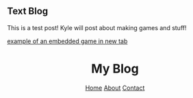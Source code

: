 ## Text Blog 

This is a test post!
Kyle will post about making games and stuff!

<a href="games/gondolagallery/Web build 1.1/Web build 1.1/index.html" target="_blank">example of an embedded game in new tab</a> 



<head>
    <body>
        <header>
            <div class="container">
            <h1>My Blog</h1>
            <nav>
                <a href="#">Home</a>
                <a href="#">About</a>
                <a href="#">Contact</a>
            </nav>
        </header>
    </body>
</head>